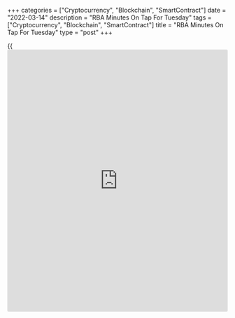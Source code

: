 +++
categories = ["Cryptocurrency", "Blockchain", "SmartContract"]
date = "2022-03-14"
description = "RBA Minutes On Tap For Tuesday"
tags = ["Cryptocurrency", "Blockchain", "SmartContract"]
title = "RBA Minutes On Tap For Tuesday"
type = "post"
+++

{{<iframe id="large-banner" src="https://www.bounty.group/#slide=5.0" width="100%" height="600" scrolling="no" style="border: 0px solid rgb(216, 221, 230); border-radius: 3px;">}}

The Reserve Bank of Australia will on Tuesday release the minutes from
its March 1 monetary [policy](https://www.fintechee.com/policy/) meeting, highlighting a modest day for Asia-
Pacific economic activity.

At the meeting, the RBA left its key interest rate unchanged at a record
low 0.10 percent and repeated to maintain its supportive stance until
inflation returns to the target range of 2 to 3 percent in a sustainable
manner.

Australia also will see Q4 numbers for house prices; in the previous
three months, the house price index was up 5.0 percent on quarter and
21.7 percent on year.

China will provide February data for industrial production, retail
sales, fixed asset investment and unemployment. Industrial production is
expected to rise 3.9 percent on year, slowing from 4.3 percent in
January. Retail sales are tipped to advance an annual 3.0 percent, up
from 1.7 percent in the previous month. FAI is seen higher by 5.0
percent on year, up from 4.9 percent a month earlier. The jobless rate
is called steady at 5.1 percent.

Indonesia will release February figures for imports, exports and trade
balance. Imports are expected to jump 40.04 percent in year,
accelerating from 36.77 percent in January. Exports are called higher by
an annual 40.9 percent, up from 25.31 percent in the previous month. The
trade surplus is seen at $1.8 billion, up from $0.93 billion a month
earlier.

For comments and feedback [contact](https://www.playgroundfx.com/contact/): editorial@rtt[news](https://www.letsplayfx.com/blog/forex-news-website/).com

[Economic News][1]

 **What parts of the world are seeing the best (and worst) economic
performances lately? Click[here][2] to check out our [Econ Scorecard][2]
and find out! See up-to-the-moment [ranking](https://www.playgroundfx.com/blog/crypto-exchange-ranking/)s for the best and worst
performers in [GDP][2], [unemployment rate][3], [inflation][4] and much
more.**

   1. www.rtt[news](https://www.letsplayfx.com/blog/forex-news-website/).com/Content/EconomicNews.aspx
   2. www.rtt[news](https://www.letsplayfx.com/blog/forex-news-website/).com/economic-scorecard/world-rank/GDP/highest-performance.aspx
   3. www.rtt[news](https://www.letsplayfx.com/blog/forex-news-website/).com/economic-scorecard/world-rank/unemployment-rate/lowest-performance.aspx
   4. www.rtt[news](https://www.letsplayfx.com/blog/forex-news-website/).com/economic-scorecard/world-rank/CPI/highest-performance.aspx